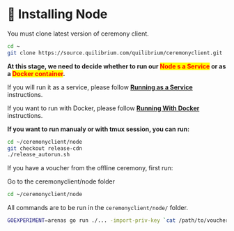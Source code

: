 # 💽 Installing Node

You must clone latest version of ceremony client.

```bash
cd ~
git clone https://source.quilibrium.com/quilibrium/ceremonyclient.git
```

**At this stage, we need to decide whether to run our **<mark style="color:red;">**Node s a Service**</mark>** or as a **<mark style="color:red;">**Docker container**</mark>**.**

If you will run it as a service, please follow [**Running as a Service**](running-as-a-service.md) instructions.

If you want to run with Docker, please follow [**Running With Docker**](running-with-docker.md) instructions.

**If you want to run manualy or with tmux session, you can run:**

```bash
cd ~/ceremonyclient/node
git checkout release-cdn
./release_autorun.sh
```

If you have a voucher from the offline ceremony, first run:

Go to the ceremonyclient/node folder

```bash
cd ~/ceremonyclient/node
```

All commands are to be run in the `ceremonyclient/node/` folder.

```bash
GOEXPERIMENT=arenas go run ./... -import-priv-key `cat /path/to/voucher.hex`
```
